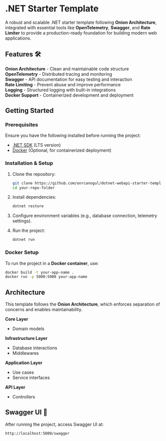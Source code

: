 # .NET Starter Template

A robust and scalable .NET starter template following **Onion Architecture**, integrated with essential tools like **OpenTelemetry**, **Swagger**, and **Rate Limiter** to provide a production-ready foundation for building modern web applications.

## Features 🛠️

**Onion Architecture** - Clean and maintainable code structure  
**OpenTelemetry** - Distributed tracing and monitoring  
**Swagger** - API documentation for easy testing and interaction  
**Rate Limiting** - Prevent abuse and improve performance  
**Logging** - Structured logging with built-in integrations  
**Docker Support** - Containerized development and deployment  

## Getting Started

### **Prerequisites**
Ensure you have the following installed before running the project:
- [.NET SDK](https://dotnet.microsoft.com/download) (LTS version)
- [Docker](https://www.docker.com/get-started) (Optional, for containerized deployment)

### **Installation & Setup**
1. Clone the repository:
   ```sh
   git clone https://github.com/onrcanogul/dotnet-webapi-starter-template.git
   cd your-repo-folder
   ```

2. Install dependencies:
   ```sh
   dotnet restore
   ```

3. Configure environment variables (e.g., database connection, telemetry settings).

4. Run the project:
   ```sh
   dotnet run
   ```

### **Docker Setup**
To run the project in a **Docker container**, use:
```sh
docker build -t your-app-name .
docker run -p 5000:5000 your-app-name
```

## Architecture

This template follows the **Onion Architecture**, which enforces separation of concerns and enables maintainability.

**Core Layer**  
- Domain models

**Infrastructure Layer**  
- Database interactions
- Middlewares  

**Application Layer**  
- Use cases  
- Service interfaces  

**API Layer**  
- Controllers  


## Swagger UI 📖
After running the project, access Swagger UI at:
```
http://localhost:5000/swagger
```
